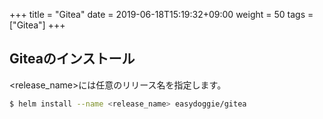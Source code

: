 +++
title = "Gitea"
date =  2019-06-18T15:19:32+09:00
weight = 50
tags = ["Gitea"]
+++

## Giteaのインストール
\<release_name\>には任意のリリース名を指定します。
```sh
$ helm install --name <release_name> easydoggie/gitea
```